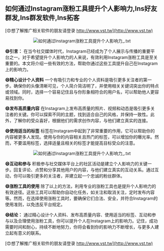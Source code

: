 ## **如何通过Instagram涨粉工具提升个人影响力,Ins好友群发,Ins群发软件,Ins拓客**

[😍想了解推广相关软件的朋友请登录 http://www.vst.tw](http://www.vst.tw)

 <center><img src="https://vst.tw/MP4/tuiguang/png/5.png" alt="如何通过Instagram涨粉工具提升个人影响力_.txt"></center>

**😄引言：**
在当今社交媒体时代，Instagram已经成为了个人展示与传播的重要平台之一。对于希望提升个人影响力的人来说，有效利用Instagram涨粉工具是至关重要的。本文将介绍一些有效的方法，帮助你通过这些工具提升自己在Instagram上的影响力。

**😄精心设计个人资料**
一个有吸引力和专业的个人资料是吸引更多关注者的第一步。确保你的头像清晰可见，个人简介简洁明了，并使用相关关键词突出你的特点或领域。同时，选择一个容易记住且与你形象相符合的用户名，可以帮助他人更容易找到你。

**😄发布高质量内容**
在Instagram上发布高质量的照片、视频和动态是吸引更多关注者的关键。你可以探索不同的主题，找到适合自己的风格，并保持一致性。此外，了解你的受众喜好，根据他们的需求创作内容，与他们建立真实的连接。

**😄使用适当的标签**
标签在Instagram中起到了非常重要的作用，它可以帮助你的内容被更多人发现。使用与你的内容相关且热门的标签，可以增加你的曝光率。然而，不要滥用标签，选择适量且相关的标签才能提高目标受众的注意。

 <center><img src="https://vst.tw/MP4/tuiguang/png/7.png" alt="如何通过Instagram涨粉工具提升个人影响力_.txt"></center>

**😄互动和参与**
积极参与社交媒体平台上的社区活动是建立个人影响力的关键一步。回复评论、点赞和分享其他用户的内容，与他们建立真实的互动关系。通过互动，你可以吸引更多的关注者，并建立起一个忠诚的粉丝群体。

**😄涨粉工具的使用**
除了以上的方法，利用专业的涨粉工具也是提升个人影响力的有效途径。这些工具可以帮助你自动化任务，如关注和取消关注，定时发布内容等。然而，在选择使用涨粉工具时，要确保它们合法、安全，并符合Instagram的使用准则，以免违反平台规定。

**😄结论：**
通过精心设计个人资料、发布高质量内容、使用适当的标签、互动和参与以及合理使用涨粉工具，你可以提升个人在Instagram上的影响力。记住，成功需要时间和耐心，持续不断地努力，你将会看到你的影响力不断增长，与更多人建立起有意义的联系。

[😍想了解推广相关软件的朋友请登录 http://www.vst.tw](http://www.vst.tw)



